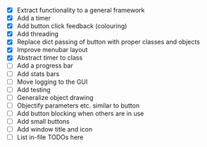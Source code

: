 - [x] Extract functionality to a general framework
- [x] Add a timer
- [x] Add button click feedback (colouring)
- [x] Add threading
- [x] Replace dict passing of button with proper classes and objects
- [x] Improve menubar layout
- [x] Abstract timer to class
- [ ] Add a progress bar
- [ ] Add stats bars
- [ ] Move logging to the GUI
- [ ] Add testing
- [ ] Generalize object drawing
- [ ] Objectify parameters etc. similar to button
- [ ] Add button blocking when others are in use
- [ ] Add small buttons
- [ ] Add window title and icon
- [ ] List in-file TODOs here
